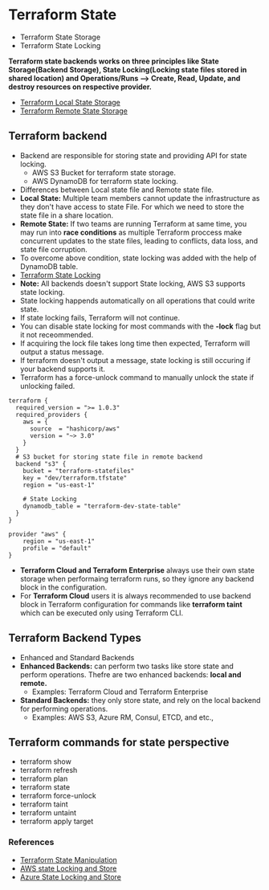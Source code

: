 # Terraform State
- Terraform State Storage
- Terraform State Locking

**Terraform state backends works on three principles like State Storage(Backend Storage), State Locking(Locking state files stored in shared location) and Operations/Runs --> Create, Read, Update, and destroy resources on respective provider.**

- [Terraform Local State Storage](../src/images/terraform-state-remote.png)
- [Terraform Remote State Storage](../src/images/terraform-state-remote-remote.png)

## Terraform backend
- Backend are responsible for storing state and providing API for state locking.
  - AWS S3 Bucket for terraform state storage.
  - AWS DynamoDB for terraform state locking.
- Differences between Local state file and Remote state file.
- **Local State:** Multiple team members cannot update the infrastructure as they don't have access to state File. For which we need to store the state file in a share location.
- **Remote State:** If two teams are running Terraform at same time, you may run into **race conditions** as multiple Terraform proccess make concurrent updates to the state files, leading to conflicts, data loss, and state file corruption.
- To overcome above condition, state locking was added with the help of DynamoDB table.
- [Terraform State Locking](../src/images/terraform-state-remote-locking.png)
- **Note:** All backends doesn't support State locking, AWS S3 supports state locking.
- State locking happends automatically on all operations that could write state.
- If state locking fails, Terraform will not continue.
- You can disable state locking for most commands with the **-lock** flag but it not receommended.
- If acquiring the lock file takes long time then expected, Terraform will output a status message.
- If terraform doesn't output a message, state locking is still occuring if your backend supports it.
- Terraform has a force-unlock command to manually unlock the state if unlocking failed.
```
terraform {
  required_version = ">= 1.0.3"
  required_providers {
    aws = {
      source  = "hashicorp/aws"
      version = "~> 3.0"
    }
  }
  # S3 bucket for storing state file in remote backend
  backend "s3" {
    bucket = "terraform-statefiles"
    key = "dev/terraform.tfstate"
    region = "us-east-1"

    # State Locking
    dynamodb_table = "terraform-dev-state-table"
  }
}

provider "aws" {
    region = "us-east-1"
    profile = "default"
}
```
- **Terraform Cloud and Terraform Enterprise** always use their own state storage when performaing terraform runs, so they ignore any backend block in the configuration.
- For **Terraform Cloud** users it is always recommended to use backend block in Terraform configuration for commands like **terraform taint** which can be executed only using Terraform CLI.

## Terraform Backend Types
- Enhanced and Standard Backends
- **Enhanced Backends:** can perform two tasks like store state and perform operations. Thefre are two enhanced backends: **local and remote.**
  - Examples: Terraform Cloud and Terraform Enterprise
- **Standard Backends:** they only store state, and rely on the local backend for performing operations.
  - Examples: AWS S3, Azure RM, Consul, ETCD, and etc.,

## Terraform commands for state perspective
- terraform show
- terraform refresh
- terraform plan
- terraform state
- terraform force-unlock
- terraform taint
- terraform untaint
- terraform apply target

### References
- [Terraform State Manipulation](https://www.terraform.io/docs/cli/state/index.html)
- [AWS state Locking and Store](https://www.terraform.io/docs/language/settings/backends/s3.html)
- [Azure State Locking and Store](https://docs.microsoft.com/en-us/azure/developer/terraform/store-state-in-azure-storage?tabs=azure-cli)